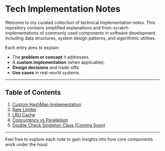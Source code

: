 # Tech Implementation Notes

Welcome to my curated collection of technical implementation notes. This repository contains simplified explanations and from-scratch implementations of commonly used components in software development, including data structures, system design patterns, and algorithmic utilities.

Each entry aims to explain:
- The **problem or concept** it addresses.
- A **custom implementation** (when applicable).
- **Design decisions** and trade-offs.
- **Use cases** in real-world systems.

---

## Table of Contents

1. [Custom HashMap Implementation](01-MyHashMap.md)
2. [Rate Limiter](02-RateLimiter.md)
3. [LRU Cache](03-LRUCache.md)
4. [Concurrency vs Parallelism](04-Seq-Conc-Parallel.md)
5. [Double Check Singleton Class (Coming Soon)]()

---

Feel free to explore each note to gain insights into how core components work under the hood.
